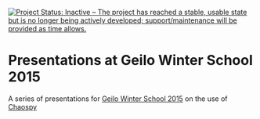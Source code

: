 [![Project Status: Inactive – The project has reached a stable, usable state but is no longer being actively developed; support/maintenance will be provided as time allows.](http://www.repostatus.org/badges/latest/inactive.svg)](http://www.repostatus.org/#inactive)

# Presentations at Geilo Winter School 2015

A series of presentations for [Geilo Winter School 2015](http://www.sintef.no/projectweb/evita/2015/) on the use of [Chaospy](https://github.com/jonathf/chaospy)
